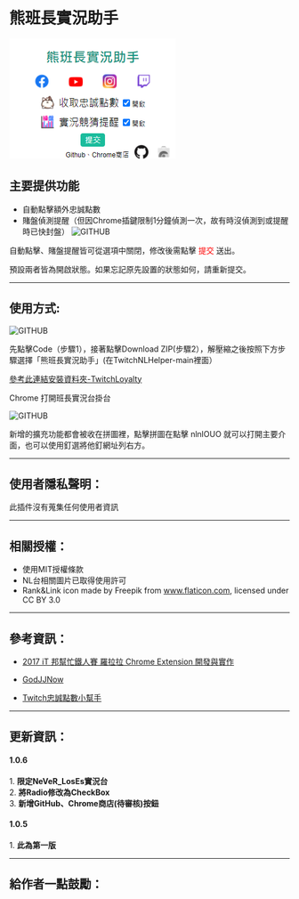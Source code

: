 # 熊班長實況助手

![GITHUB]( https://github.com/JinWei0811/-/blob/main/interface.png "interface")


## 主要提供功能
- 自動點擊額外忠誠點數
- 賭盤偵測提醒（但因Chrome插鍵限制1分鐘偵測一次，故有時沒偵測到或提醒時已快封盤）
![GITHUB]( https://github.com/JinWei0811/TwitchNLHelper/blob/main/Notification.png "notification")
<p>自動點擊、賭盤提醒皆可從選項中關閉，修改後需點擊 <font color=#FF0000>提交</font> 送出。</p>
<p>預設兩者皆為開啟狀態。如果忘記原先設置的狀態如何，請重新提交。</p>
<hr>

## 使用方式:
![GITHUB]( https://github.com/JinWei0811/TwitchNLHelper/blob/main/Github_Download.png "introduction")

<p>先點擊Code（步驟1），接著點擊Download ZIP(步驟2），解壓縮之後按照下方步驟選擇「熊班長實況助手」(在TwitchNLHelper-main裡面）</p>

<p><a href="https://www.alexclassroom.com/internet/google/google-chrome/how-to-manually-install-chrome-extension/">參考此連結安裝資料夾-TwitchLoyalty</a></p>

<p>Chrome 打開班長實況台掛台</p>

![GITHUB]( https://github.com/JinWei0811/TwitchNLHelper/blob/main/Introduction.png "introduction")
<p>新增的擴充功能都會被收在拼圖裡，點擊拼圖在點擊 nlnlOUO 就可以打開主要介面，也可以使用釘選將他釘網址列右方。</p>

<hr>

## 使用者隱私聲明：
此插件沒有蒐集任何使用者資訊

<hr>

## 相關授權：
* 使用MIT授權條款
* NL台相關圖片已取得使用許可
* Rank&Link icon made by Freepik from www.flaticon.com, licensed under CC BY 3.0

<hr>

## 參考資訊：
* <p><a href="https://ithelp.ithome.com.tw/users/20079450/ironman/1149">2017 iT 邦幫忙鐵人賽 羅拉拉 Chrome Extension 開發與實作</a></p>
* <p><a href="https://github.com/kakapontw/GodJJNow">GodJJNow</a></p>
* <p><a href="https://github.com/sky7st/TwitchAutoLoyalty">Twitch忠誠點數小幫手</a></p>


<hr>

## 更新資訊：
<h4>1.0.6</h4>
1. <strong>限定NeVeR_LosEs實況台</strong> <br>
2. <strong>將Radio修改為CheckBox</strong> <br>
3. <strong>新增GitHub、Chrome商店(待審核)按鈕</strong>

<h4>1.0.5</h4>
1. <strong>此為第一版</strong>

<hr>

## 給作者一點鼓勵：
